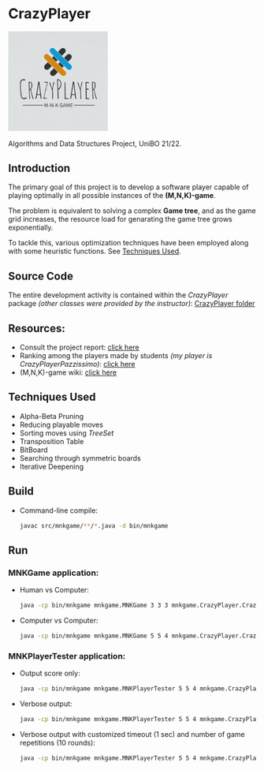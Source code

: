 # CrazyPlayer
<img src="logo.png" width=40%><br>

Algorithms and Data Structures Project, UniBO 21/22.

## Introduction

The primary goal of this project is to develop a software player capable of playing optimally in all possible instances of the **(M,N,K)-game**.

The problem is equivalent to solving a complex **Game tree**, and as the game grid increases, the resource load for genarating the game tree grows exponentially.

To tackle this, various optimization techniques have been employed along with some heuristic functions. See [Techniques Used](#Techniques-Used).

## Source Code
The entire development activity is contained within the *CrazyPlayer* package *(other classes were provided by the instructor)*: [CrazyPlayer folder](src/mnkgame/CrazyPlayer)

## Resources:
- Consult the project report: [click here](Relazione%20Progetto%20Algoritmi%20A.A.%202020_2021.pdf)
- Ranking among the players made by students *(my player is CrazyPlayerPazzissimo)*: [click here](ClassificaASD2021.pdf)
- (M,N,K)-game wiki: [click here](https://en.wikipedia.org/wiki/M,n,k-game)

## Techniques Used
- Alpha-Beta Pruning
- Reducing playable moves
- Sorting moves using *TreeSet*
- Transposition Table
- BitBoard
- Searching through symmetric boards
- Iterative Deepening

## Build

- Command-line compile:
	```bash
	javac src/mnkgame/**/*.java -d bin/mnkgame
	```

## Run

### MNKGame application:

- Human vs Computer:
	```bash
	java -cp bin/mnkgame mnkgame.MNKGame 3 3 3 mnkgame.CrazyPlayer.CrazyPlayer
	```

- Computer vs Computer:
	```bash
	java -cp bin/mnkgame mnkgame.MNKGame 5 5 4 mnkgame.CrazyPlayer.CrazyPlayer mnkgame.QuasiRandomPlayer
	```

### MNKPlayerTester application:

- Output score only:
	```bash
	java -cp bin/mnkgame mnkgame.MNKPlayerTester 5 5 4 mnkgame.CrazyPlayer.CrazyPlayer mnkgame.QuasiRandomPlayer
	```

- Verbose output:
	```bash
	java -cp bin/mnkgame mnkgame.MNKPlayerTester 5 5 4 mnkgame.CrazyPlayer.CrazyPlayer mnkgame.QuasiRandomPlayer -v
	```

- Verbose output with customized timeout (1 sec) and number of game repetitions (10 rounds):
	```bash
	java -cp bin/mnkgame mnkgame.MNKPlayerTester 5 5 4 mnkgame.CrazyPlayer.CrazyPlayer mnkgame.QuasiRandomPlayer -v -t 1 -r 10
	```